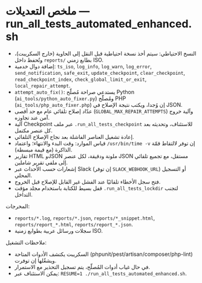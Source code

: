 # ملخص التعديلات — run_all_tests_automated_enhanced.sh

- النسخ الاحتياطي: سيتم أخذ نسخة احتياطية قبل النقل إلى الحاوية (خارج السكريبت)، وتُحفظ داخل `reports/` بطابع زمني ISO.
- إضافة دوال خدمية: `ts_iso`, `log_info`, `log_warn`, `log_error`, `send_notification`, `safe_exit`, `update_checkpoint`, `clear_checkpoint`, `read_checkpoint_index`, `check_global_limit_or_exit`, `local_repair_attempt`.
- `attempt_auto_fix()`: يستدعي صراحة مُصلّح Python (`ai_tools/python_auto_fixer.py`) ومُصلّح PHP (`ai_tools/php_auto_fixer.php`) إن وُجدا، ويكتب نتيجة الإصلاح في JSON.
- عدّاد إصلاح تلقائي عام مع حد أقصى (`GLOBAL_MAX_REPAIR_ATTEMPTS`) وآلية خروج آمن عند تجاوزه.
- آلية Checkpoint عبر ملف `.run_all_tests_checkpoint` للاستئناف، وتحديثه بعد كل عنصر مكتمل.
- إعادة تشغيل العناصر الفاشلة بعد نجاح الإصلاح التلقائي.
- قياس الموارد: وقت البدء والانتهاء؛ واعتماد `/usr/bin/time -v` إن توفر لالتقاط قمّة الذاكرة (مع قيمة مبسطة).
- تقارير HTML وJSON ملونة ودقيقة، لكل عنصر JSON مستقل، مع تجميع تلقائي إلى ملفي تقرير شاملين.
- إشعارات حسب الأحداث عبر Slack (إن توفر `SLACK_WEBHOOK_URL`) أو التسجيل المحلي.
- فتح سجل الأخطاء تلقائيًا عند الفشل غير القابل للإصلاح قبل الخروج.
- قفل بسيط للكتابة باستخدام مجلد مؤقت `.run_all_tests_lockdir` لتجنب التداخل.

المخرجات:
- `reports/*.log`, `reports/*.json`, `reports/*_snippet.html`, `reports/report_*.html`, `reports/report_*.json`.
- سجلات ورسائل عربية بطوابع زمنية ISO.

ملاحظات التشغيل:
- السكريبت يكتشف الأدوات المتاحة (phpunit/pest/artisan/composer/php-lint) ويشغّلها إن توفرت.
- في حال غياب أدوات المُصلّح، يتم تسجيل التحذير مع الاستمرار.
- يمكن الاستئناف عبر: `RESUME=1 ./run_all_tests_automated_enhanced.sh`.
